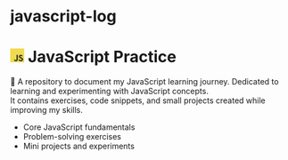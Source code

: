 # javascript-log
# <img src="https://raw.githubusercontent.com/github/explore/main/topics/javascript/javascript.png" width="25"> JavaScript Practice


📌 A repository to document my JavaScript learning journey.
Dedicated to learning and experimenting with JavaScript concepts.  
It contains exercises, code snippets, and small projects created while improving my skills.

- Core JavaScript fundamentals  
- Problem-solving exercises  
- Mini projects and experiments  


